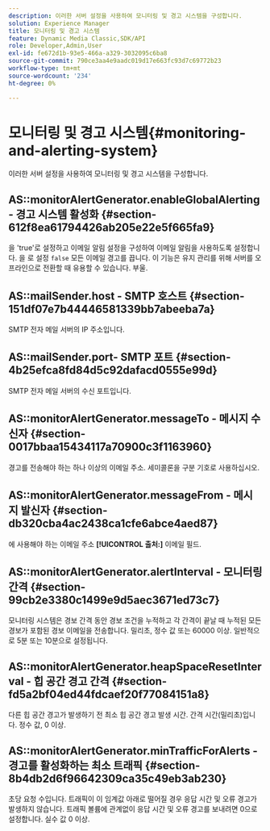 ```yaml
---
description: 이러한 서버 설정을 사용하여 모니터링 및 경고 시스템을 구성합니다.
solution: Experience Manager
title: 모니터링 및 경고 시스템
feature: Dynamic Media Classic,SDK/API
role: Developer,Admin,User
exl-id: fe672d1b-93e5-466a-a329-3032095c6ba8
source-git-commit: 790ce3aa4e9aadc019d17e663fc93d7c69772b23
workflow-type: tm+mt
source-wordcount: '234'
ht-degree: 0%

---
```


# 모니터링 및 경고 시스템{#monitoring-and-alerting-system}

이러한 서버 설정을 사용하여 모니터링 및 경고 시스템을 구성합니다.

## AS::monitorAlertGenerator.enableGlobalAlerting - 경고 시스템 활성화 {#section-612f8ea61794426ab205e22e5f665fa9}

을 &#39;true&#39;로 설정하고 이메일 알림 설정을 구성하여 이메일 알림을 사용하도록 설정합니다. 을 로 설정 `false` 모든 이메일 경고를 끕니다. 이 기능은 유지 관리를 위해 서버를 오프라인으로 전환할 때 유용할 수 있습니다. 부울.

## AS::mailSender.host - SMTP 호스트 {#section-151df07e7b44446581339bb7abeeba7a}

SMTP 전자 메일 서버의 IP 주소입니다.

## AS::mailSender.port- SMTP 포트 {#section-4b25efca8fd84d5c92dafacd0555e99d}

SMTP 전자 메일 서버의 수신 포트입니다.

## AS::monitorAlertGenerator.messageTo - 메시지 수신자 {#section-0017bbaa15434117a70900c3f1163960}

경고를 전송해야 하는 하나 이상의 이메일 주소. 세미콜론을 구분 기호로 사용하십시오.

## AS::monitorAlertGenerator.messageFrom - 메시지 발신자 {#section-db320cba4ac2438ca1cfe6abce4aed87}

에 사용해야 하는 이메일 주소 **[!UICONTROL 출처:]** 이메일 필드.

## AS::monitorAlertGenerator.alertInterval - 모니터링 간격 {#section-99cb2e3380c1499e9d5aec3671ed73c7}

모니터링 시스템은 경보 간격 동안 경보 조건을 누적하고 각 간격이 끝날 때 누적된 모든 경보가 포함된 경보 이메일을 전송합니다. 밀리초, 정수 값 또는 60000 이상. 일반적으로 5분 또는 10분으로 설정됩니다.

## AS::monitorAlertGenerator.heapSpaceResetInterval - 힙 공간 경고 간격 {#section-fd5a2bf04ed44fdcaef20f77084151a8}

다른 힙 공간 경고가 발생하기 전 최소 힙 공간 경고 발생 시간. 간격 시간(밀리초)입니다. 정수 값, 0 이상.

## AS::monitorAlertGenerator.minTrafficForAlerts - 경고를 활성화하는 최소 트래픽 {#section-8b4db2d6f96642309ca35c49eb3ab230}

초당 요청 수입니다. 트래픽이 이 임계값 아래로 떨어질 경우 응답 시간 및 오류 경고가 발생하지 않습니다. 트래픽 볼륨에 관계없이 응답 시간 및 오류 경고를 보내려면 0으로 설정합니다. 실수 값 0 이상.
